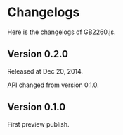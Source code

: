 # Changelogs

Here is the changelogs of GB2260.js.

## Version 0.2.0

Released at Dec 20, 2014.

API changed from version 0.1.0.

## Version 0.1.0

First preview publish.
